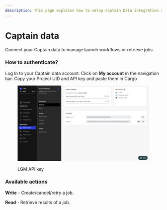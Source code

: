 ```yaml
---
description: This page explains how to setup Captain Data integration on Cargo.
---
```


# Captain data

Connect your Captain data to manage launch workflows or retrieve jobs

### How to authenticate?

Log In to your Captain data account. Click on **My account** in the navigation bar. Copy your Project UID and API key and paste them in Cargo

<figure><img src="../.gitbook/assets/Screenshot 2023-06-19 at 5.03.58 PM (1).png" alt=""><figcaption><p>LGM API key</p></figcaption></figure>

### Available actions

**Write** - Create/cancel/retry a job.

**Read** - Retrieve results of a job.

